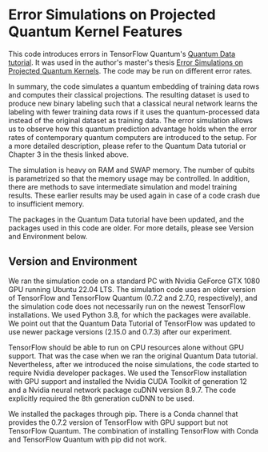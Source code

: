 # Error Simulations on Projected Quantum Kernel Features

This code introduces errors in TensorFlow Quantum's [Quantum Data tutorial](https://www.tensorflow.org/quantum/tutorials/quantum_data). It was used in the author's master's thesis [Error Simulations on Projected Quantum Kernels](https://helda.helsinki.fi/items/1b2ec72c-026d-48bb-9c7c-5303a05f04a3). The code may be run on different error rates.

In summary, the code simulates a quantum embedding of training data rows and computes their classical projections. The resulting dataset is used to produce new binary labeling such that a classical neural network learns the labeling with fewer training data rows if it uses the quantum-processed data instead of the original dataset as training data. The error simulation allows us to observe how this quantum prediction advantage holds when the error rates of contemporary quantum computers are introduced to the setup. For a more detailed description, please refer to the Quantum Data tutorial or Chapter 3 in the thesis linked above.

The simulation is heavy on RAM and SWAP memory. The number of qubits is parametrized so that the memory usage may be controlled. In addition, there are methods to save intermediate simulation and model training results. These earlier results may be used again in case of a code crash due to insufficient memory.

The packages in the Quantum Data tutorial have been updated, and the packages used in this code are older. For more details, please see Version and Environment below.

## Version and Environment

We ran the simulation code on a standard PC with Nvidia GeForce GTX 1080 GPU running Ubuntu 22.04 LTS. The simulation code uses an older version of TensorFlow and TensorFlow Quantum (0.7.2 and 2.7.0, respectively), and the simulation code does not necessarily run on the newest TensorFlow installations. We used Python 3.8, for which the packages were available. We point out that the Quantum Data Tutorial of TensorFlow was updated to use newer package versions (2.15.0 and 0.7.3) after our experiment.

TensorFlow should be able to run on CPU resources alone without GPU support. That was the case when we ran the original Quantum Data tutorial. Nevertheless, after we introduced the noise simulations, the code started to require Nvidia developer packages. We used the TensorFlow installation with GPU support and installed the Nvidia CUDA Toolkit of generation 12 and a Nvidia neural network package cuDNN version 8.9.7. The code explicitly required the 8th generation cuDNN to be used.

We installed the packages through pip. There is a Conda channel that provides the 0.7.2 version of TensorFlow with GPU support but not TensorFlow Quantum. The combination of installing TensorFlow with Conda and TensorFlow Quantum with pip did not work.

